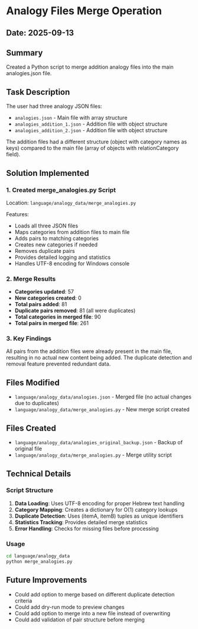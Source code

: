 # Analogy Files Merge Operation

## Date: 2025-09-13

## Summary
Created a Python script to merge addition analogy files into the main analogies.json file.

## Task Description
The user had three analogy JSON files:
- `analogies.json` - Main file with array structure
- `analogies_addition_1.json` - Addition file with object structure
- `analogies_addition_2.json` - Addition file with object structure

The addition files had a different structure (object with category names as keys) compared to the main file (array of objects with relationCategory field).

## Solution Implemented

### 1. Created merge_analogies.py Script
Location: `language/analogy_data/merge_analogies.py`

Features:
- Loads all three JSON files
- Maps categories from addition files to main file
- Adds pairs to matching categories
- Creates new categories if needed
- Removes duplicate pairs
- Provides detailed logging and statistics
- Handles UTF-8 encoding for Windows console

### 2. Merge Results
- **Categories updated**: 57
- **New categories created**: 0
- **Total pairs added**: 81
- **Duplicate pairs removed**: 81 (all were duplicates)
- **Total categories in merged file**: 90
- **Total pairs in merged file**: 261

### 3. Key Findings
All pairs from the addition files were already present in the main file, resulting in no actual new content being added. The duplicate detection and removal feature prevented redundant data.

## Files Modified
- `language/analogy_data/analogies.json` - Merged file (no actual changes due to duplicates)
- `language/analogy_data/merge_analogies.py` - New merge script created

## Files Created
- `language/analogy_data/analogies_original_backup.json` - Backup of original file
- `language/analogy_data/merge_analogies.py` - Merge utility script

## Technical Details

### Script Structure
1. **Data Loading**: Uses UTF-8 encoding for proper Hebrew text handling
2. **Category Mapping**: Creates a dictionary for O(1) category lookups
3. **Duplicate Detection**: Uses (itemA, itemB) tuples as unique identifiers
4. **Statistics Tracking**: Provides detailed merge statistics
5. **Error Handling**: Checks for missing files before processing

### Usage
```bash
cd language/analogy_data
python merge_analogies.py
```

## Future Improvements
- Could add option to merge based on different duplicate detection criteria
- Could add dry-run mode to preview changes
- Could add option to merge into a new file instead of overwriting
- Could add validation of pair structure before merging
